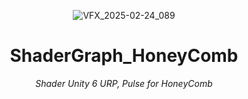 <header>

![VFX_2025-02-24_089](https://github.com/user-attachments/assets/9f6bf784-8065-4c37-9524-ce51226f9fc9)


# ShaderGraph_HoneyComb

_Shader Unity 6 URP, Pulse for HoneyComb_

